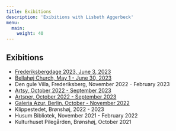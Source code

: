 ```yaml
---
title: Exibitions
description: 'Exibitions with Lisbeth Aggerbeck'
menu:
  main:
    weight: 40
---
```


## Exibitions

- [Frederiksbergdage 2023, June 3, 2023](https://frbdage.frederiksberg.dk/)
- [Bellahøj Church, May 1 - June 30, 2023](https://bellahoejkirke.dk/blog/123475/kunstudstilling-forarsfryd-lisbeth-aggerbeck-udstiller-i-bellahoj-kirke-i-maj/juni)
- Den gule Villa, Frederiksberg, November 2022 - February 2023
- [Artsy, October 2022 - September 2023](https://www.artsy.net/galeria-azur/artist/lisbeth-aggerbeck)
- [Artsper, October 2022 - September 2023](https://www.artsper.com/us/contemporary-artists/denmark/109065/lisbeth-aggerbeck)
- [Galeria Azur, Berlin, October - November 2022](https://galeriaazur.art/de/)
- Klippestedet, Brønshøj, 2022 - 2023
- Husum Bibliotek, November 2021 - February 2022
- Kulturhuset Pilegården, Brønshøj, October 2021
